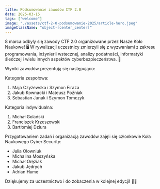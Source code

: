 ```yaml
---
title: Podsumowanie zawodów CTF 2.0
date: 2025-03-15
tags: ["welcome"]
image: "./assets/ctf-2-0-podsumowanie-2025/article-hero.jpeg"
imageClassName: "object-[center_center]"
---
```


8 marca odbyły się zawody CTF 2.0 organizowane przez Nasze Koło Naukowe! 🖥️
W rywalizacji uczestnicy zmierzyli się z wyzwaniami z zakresu programowania, inżynierii wstecznej, analizy podatności, informatyki śledczej i wielu innych aspektów cyberbezpieczeństwa. 🔐

Wyniki zawodów prezentują się następująco:

Kategoria zespołowa:

1. Maja Czyżewska i Szymon Firaza
2. Jakub Kownacki i Mateusz Poźniak
3. Sebastian Junak i Szymon Tomczyk

Kategoria indywidualna:

1. Michał Golański
2. Franciszek Krzeszowski
3. Bartłomiej Dziura

Przygotowaniem zadań i organizacją zawodów zajęli się członkowie Koła Naukowego Cyber Security:
* Julia Ołowniuk
* Michalina Moszyńska
* Michał Oręziak
* Jakub Jędrych
* Adrian Hume

Dziękujemy za uczestnictwo i do zobaczenia w kolejnej edycji! 🎉👋